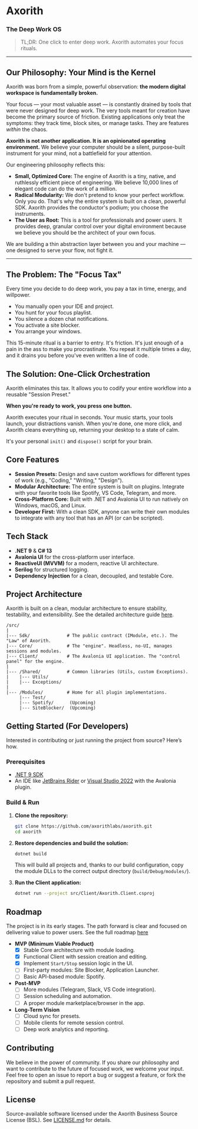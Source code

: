 ﻿# Axorith
### The Deep Work OS

> TL;DR: One click to enter deep work. Axorith automates your focus rituals.

---

## Our Philosophy: Your Mind is the Kernel

Axorith was born from a simple, powerful observation: **the modern digital workspace is fundamentally broken.**

Your focus — your most valuable asset — is constantly drained by tools that were never designed for deep work. The very tools meant for creation have become the primary source of friction. Existing applications only treat the symptoms: they track time, block sites, or manage tasks. They are features *within* the chaos.

**Axorith is not another application. It is an opinionated operating environment.** We believe your computer should be a silent, purpose-built instrument for your mind, not a battlefield for your attention.

Our engineering philosophy reflects this:

*   **Small, Optimized Core:** The engine of Axorith is a tiny, native, and ruthlessly efficient piece of engineering. We believe 10,000 lines of elegant code can do the work of a million.
*   **Radical Modularity:** We don't pretend to know your perfect workflow. Only you do. That's why the entire system is built on a clean, powerful SDK. Axorith provides the conductor's podium; you choose the instruments.
*   **The User as Root:** This is a tool for professionals and power users. It provides deep, granular control over your digital environment because we believe you should be the architect of your own focus.

We are building a thin abstraction layer between you and your machine — one designed to serve your flow, not fight it.

---

## The Problem: The "Focus Tax"

Every time you decide to do deep work, you pay a tax in time, energy, and willpower.

*   You manually open your IDE and project.
*   You hunt for your focus playlist.
*   You silence a dozen chat notifications.
*   You activate a site blocker.
*   You arrange your windows.

This 15-minute ritual is a barrier to entry. It's friction. It's just enough of a pain in the ass to make you procrastinate. You repeat it multiple times a day, and it drains you before you've even written a line of code.

## The Solution: One-Click Orchestration

Axorith eliminates this tax. It allows you to codify your entire workflow into a reusable "Session Preset."

**When you're ready to work, you press one button.**

Axorith executes your ritual in seconds. Your music starts, your tools launch, your distractions vanish. When you're done, one more click, and Axorith cleans everything up, returning your desktop to a state of calm.

It's your personal `init()` and `dispose()` script for your brain.

## Core Features

*   **Session Presets:** Design and save custom workflows for different types of work (e.g., "Coding," "Writing," "Design").
*   **Modular Architecture:** The entire system is built on plugins. Integrate with your favorite tools like Spotify, VS Code, Telegram, and more.
*   **Cross-Platform Core:** Built with .NET and Avalonia UI to run natively on Windows, macOS, and Linux.
*   **Developer First:** With a clean SDK, anyone can write their own modules to integrate with any tool that has an API (or can be scripted).

## Tech Stack

*   **.NET 9** & **C# 13**
*   **Avalonia UI** for the cross-platform user interface.
*   **ReactiveUI (MVVM)** for a modern, reactive UI architecture.
*   **Serilog** for structured logging.
*   **Dependency Injection** for a clean, decoupled, and testable Core.

## Project Architecture

Axorith is built on a clean, modular architecture to ensure stability, testability, and extensibility.
See the detailed architecture guide [here](docs/architecture.md).

```
/src/
|
|--- Sdk/              # The public contract (IModule, etc.). The "Law" of Axorith.
|--- Core/             # The "engine". Headless, no-UI, manages sessions and modules.
|--- Client/           # The Avalonia UI application. The "control panel" for the engine.
|
|--- /Shared/          # Common libraries (Utils, custom Exceptions).
|    |--- Utils/
|    |--- Exceptions/
|
|--- /Modules/         # Home for all plugin implementations.
     |--- Test/
     |--- Spotify/      (Upcoming)
     |--- SiteBlocker/  (Upcoming)
```

## Getting Started (For Developers)

Interested in contributing or just running the project from source? Here’s how.

### Prerequisites

*   [.NET 9 SDK](https://dotnet.microsoft.com/download/dotnet/9.0)
*   An IDE like [JetBrains Rider](https://www.jetbrains.com/rider/) or [Visual Studio 2022](https://visualstudio.microsoft.com/) with the Avalonia plugin.

### Build & Run

1.  **Clone the repository:**
    ```sh
    git clone https://github.com/axorithlabs/axorith.git
    cd axorith
    ```

2.  **Restore dependencies and build the solution:**
    ```sh
    dotnet build
    ```
    This will build all projects and, thanks to our build configuration, copy the module DLLs to the correct output directory (`build/Debug/modules/`).

3.  **Run the Client application:**
    ```sh
    dotnet run --project src/Client/Axorith.Client.csproj
    ```

## Roadmap

The project is in its early stages. The path forward is clear and focused on delivering value to power users. 
See the full roadmap [here](docs/roadmap.md)

*   **MVP (Minimum Viable Product)**
    *   [x] Stable Core architecture with module loading.
    *   [x] Functional Client with session creation and editing.
    *   [x] Implement `Start/Stop` session logic in the UI.
    *   [ ] First-party modules: Site Blocker, Application Launcher.
    *   [ ] Basic API-based module: Spotify.

*   **Post-MVP**
    *   [ ] More modules (Telegram, Slack, VS Code integration).
    *   [ ] Session scheduling and automation.
    *   [ ] A proper module marketplace/browser in the app.

*   **Long-Term Vision**
    *   [ ] Cloud sync for presets.
    *   [ ] Mobile clients for remote session control.
    *   [ ] Deep work analytics and reporting.

## Contributing

We believe in the power of community. If you share our philosophy and want to contribute to the future of focused work, we welcome your input. Feel free to open an issue to report a bug or suggest a feature, or fork the repository and submit a pull request.

## License

Source-available software licensed under the Axorith Business Source License (BSL). See [LICENSE.md](LICENSE.md) for details.